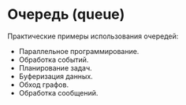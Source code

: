 # Очередь (queue)

Практические примеры использования очередей:

- Параллельное программирование.
- Обработка событий.
- Планирование задач.
- Буферизация данных.
- Обход графов.
- Обработка сообщений.